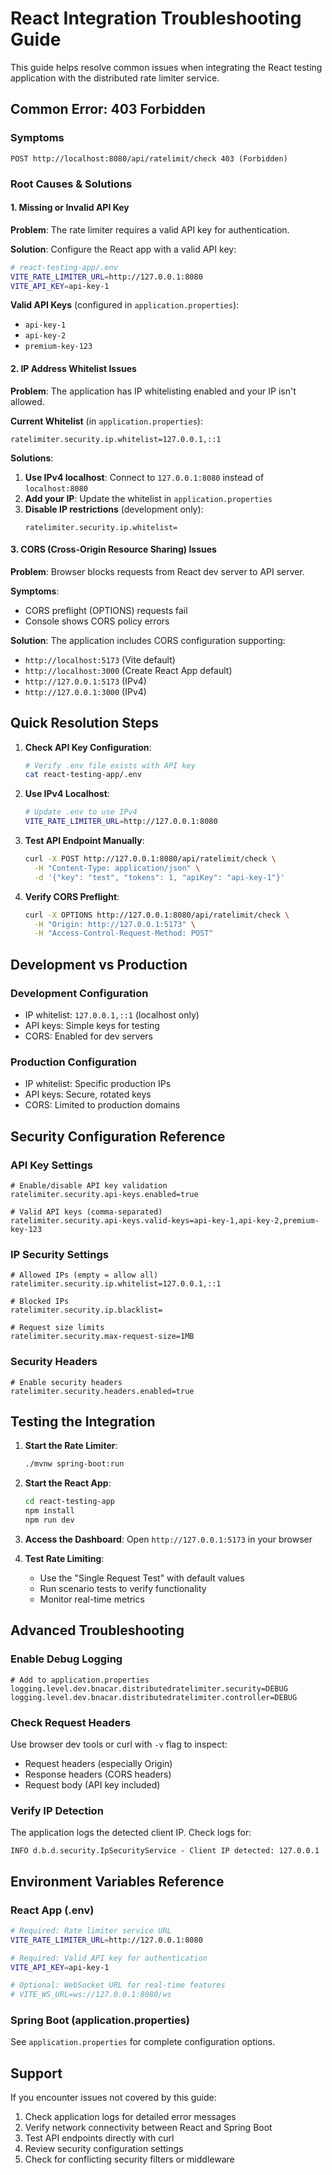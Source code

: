 # React Integration Troubleshooting Guide

This guide helps resolve common issues when integrating the React testing application with the distributed rate limiter service.

## Common Error: 403 Forbidden

### Symptoms
```
POST http://localhost:8080/api/ratelimit/check 403 (Forbidden)
```

### Root Causes & Solutions

#### 1. Missing or Invalid API Key

**Problem**: The rate limiter requires a valid API key for authentication.

**Solution**: Configure the React app with a valid API key:

```bash
# react-testing-app/.env
VITE_RATE_LIMITER_URL=http://127.0.0.1:8080
VITE_API_KEY=api-key-1
```

**Valid API Keys** (configured in `application.properties`):
- `api-key-1`
- `api-key-2` 
- `premium-key-123`

#### 2. IP Address Whitelist Issues

**Problem**: The application has IP whitelisting enabled and your IP isn't allowed.

**Current Whitelist** (in `application.properties`):
```properties
ratelimiter.security.ip.whitelist=127.0.0.1,::1
```

**Solutions**:
1. **Use IPv4 localhost**: Connect to `127.0.0.1:8080` instead of `localhost:8080`
2. **Add your IP**: Update the whitelist in `application.properties`
3. **Disable IP restrictions** (development only):
   ```properties
   ratelimiter.security.ip.whitelist=
   ```

#### 3. CORS (Cross-Origin Resource Sharing) Issues

**Problem**: Browser blocks requests from React dev server to API server.

**Symptoms**:
- CORS preflight (OPTIONS) requests fail
- Console shows CORS policy errors

**Solution**: The application includes CORS configuration supporting:
- `http://localhost:5173` (Vite default)
- `http://localhost:3000` (Create React App default)
- `http://127.0.0.1:5173` (IPv4)
- `http://127.0.0.1:3000` (IPv4)

## Quick Resolution Steps

1. **Check API Key Configuration**:
   ```bash
   # Verify .env file exists with API key
   cat react-testing-app/.env
   ```

2. **Use IPv4 Localhost**:
   ```bash
   # Update .env to use IPv4
   VITE_RATE_LIMITER_URL=http://127.0.0.1:8080
   ```

3. **Test API Endpoint Manually**:
   ```bash
   curl -X POST http://127.0.0.1:8080/api/ratelimit/check \
     -H "Content-Type: application/json" \
     -d '{"key": "test", "tokens": 1, "apiKey": "api-key-1"}'
   ```

4. **Verify CORS Preflight**:
   ```bash
   curl -X OPTIONS http://127.0.0.1:8080/api/ratelimit/check \
     -H "Origin: http://127.0.0.1:5173" \
     -H "Access-Control-Request-Method: POST"
   ```

## Development vs Production

### Development Configuration
- IP whitelist: `127.0.0.1,::1` (localhost only)
- API keys: Simple keys for testing
- CORS: Enabled for dev servers

### Production Configuration
- IP whitelist: Specific production IPs
- API keys: Secure, rotated keys
- CORS: Limited to production domains

## Security Configuration Reference

### API Key Settings
```properties
# Enable/disable API key validation
ratelimiter.security.api-keys.enabled=true

# Valid API keys (comma-separated)
ratelimiter.security.api-keys.valid-keys=api-key-1,api-key-2,premium-key-123
```

### IP Security Settings
```properties
# Allowed IPs (empty = allow all)
ratelimiter.security.ip.whitelist=127.0.0.1,::1

# Blocked IPs
ratelimiter.security.ip.blacklist=

# Request size limits
ratelimiter.security.max-request-size=1MB
```

### Security Headers
```properties
# Enable security headers
ratelimiter.security.headers.enabled=true
```

## Testing the Integration

1. **Start the Rate Limiter**:
   ```bash
   ./mvnw spring-boot:run
   ```

2. **Start the React App**:
   ```bash
   cd react-testing-app
   npm install
   npm run dev
   ```

3. **Access the Dashboard**:
   Open `http://127.0.0.1:5173` in your browser

4. **Test Rate Limiting**:
   - Use the "Single Request Test" with default values
   - Run scenario tests to verify functionality
   - Monitor real-time metrics

## Advanced Troubleshooting

### Enable Debug Logging
```properties
# Add to application.properties
logging.level.dev.bnacar.distributedratelimiter.security=DEBUG
logging.level.dev.bnacar.distributedratelimiter.controller=DEBUG
```

### Check Request Headers
Use browser dev tools or curl with `-v` flag to inspect:
- Request headers (especially Origin)
- Response headers (CORS headers)
- Request body (API key included)

### Verify IP Detection
The application logs the detected client IP. Check logs for:
```
INFO d.b.d.security.IpSecurityService - Client IP detected: 127.0.0.1
```

## Environment Variables Reference

### React App (.env)
```bash
# Required: Rate limiter service URL
VITE_RATE_LIMITER_URL=http://127.0.0.1:8080

# Required: Valid API key for authentication
VITE_API_KEY=api-key-1

# Optional: WebSocket URL for real-time features
# VITE_WS_URL=ws://127.0.0.1:8080/ws
```

### Spring Boot (application.properties)
See `application.properties` for complete configuration options.

## Support

If you encounter issues not covered by this guide:

1. Check application logs for detailed error messages
2. Verify network connectivity between React and Spring Boot
3. Test API endpoints directly with curl
4. Review security configuration settings
5. Check for conflicting security filters or middleware